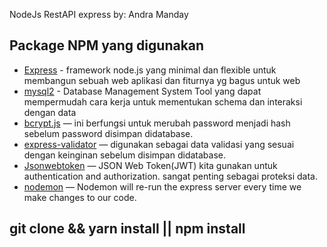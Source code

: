 NodeJs RestAPI express
by: Andra Manday

## Package NPM yang digunakan
* [Express](https://www.npmjs.com/package/express) - framework node.js yang minimal dan flexible untuk membangun sebuah web aplikasi dan fiturnya yg bagus untuk web
* [mysql2](https://www.npmjs.com/package/mysql2/) - Database Management System Tool yang dapat mempermudah cara kerja untuk mementukan schema dan interaksi dengan data
* [bcrypt.js](https://www.npmjs.com/package/bcrypt) — ini berfungsi untuk merubah  password menjadi hash sebelum password disimpan didatabase.
* [express-validator](https://www.npmjs.com/package/validator) — digunakan sebagai data validasi yang sesuai dengan keinginan sebelum disimpan didatabase.
* [Jsonwebtoken](https://www.npmjs.com/package/jsonwebtoken) — JSON Web Token(JWT) kita gunakan untuk authentication and authorization. sangat penting sebagai proteksi data.
* [nodemon](https://nodemon.io/) — Nodemon will re-run the express server every time we make changes to our code.


## git clone && yarn install || npm install
